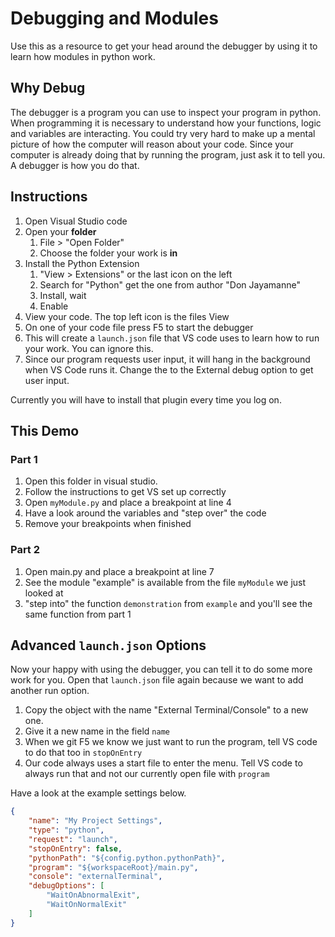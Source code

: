 # Debugging and Modules
Use this as a resource to get your head around the debugger by using it to learn how modules in python work.

## Why Debug
The debugger is a program you can use to inspect your program in python.
When programming it is necessary to understand how your functions, logic and variables are interacting.
You could try very hard to make up a mental picture of how the computer will reason about your code.
Since your computer is already doing that by running the program, just ask it to tell you. A debugger is how you do that.

## Instructions

1. Open Visual Studio code
1. Open your **folder**
    1. File > "Open Folder"
    2. Choose the folder your work is **in**
1. Install the Python Extension
    1. "View > Extensions" or the last icon on the left
    1. Search for "Python" get the one from author "Don Jayamanne"
    1. Install, wait
    1. Enable
1. View your code. The top left icon is the files View
1. On one of your code file press F5 to start the debugger
1. This will create a `launch.json` file that VS code uses to learn how to run your work. You can ignore this.
1. Since our program requests user input, it will hang in the background when VS Code runs it. Change the to the External debug option to get user input.

Currently you will have to install that plugin every time you log on.

## This Demo

### Part 1
1. Open this folder in visual studio.
1. Follow the instructions to get VS set up correctly
1. Open `myModule.py` and place a breakpoint at line 4
1. Have a look around the variables and "step over" the code
1. Remove your breakpoints when finished

### Part 2
1. Open main.py and place a breakpoint at line 7
1. See the module "example" is available from the file `myModule` we just looked at
1. "step into" the function `demonstration` from `example` and you'll see the same function from part 1

## Advanced `launch.json` Options

Now your happy with using the debugger, you can tell it to do some more work for you.
Open that `launch.json` file again because we want to add another run option.

1. Copy the object with the name "External Terminal/Console" to a new one.
1. Give it a new name in the field `name`
1. When we git F5 we know we just want to run the program, tell VS code to do that too in `stopOnEntry`
1. Our code always uses a start file to enter the menu. Tell VS code to always run that and not our currently open file with `program`

Have a look at the example settings below.

```json
{
    "name": "My Project Settings",
    "type": "python",
    "request": "launch",
    "stopOnEntry": false,
    "pythonPath": "${config.python.pythonPath}",
    "program": "${workspaceRoot}/main.py",
    "console": "externalTerminal",
    "debugOptions": [
        "WaitOnAbnormalExit",
        "WaitOnNormalExit"
    ]
}
```
